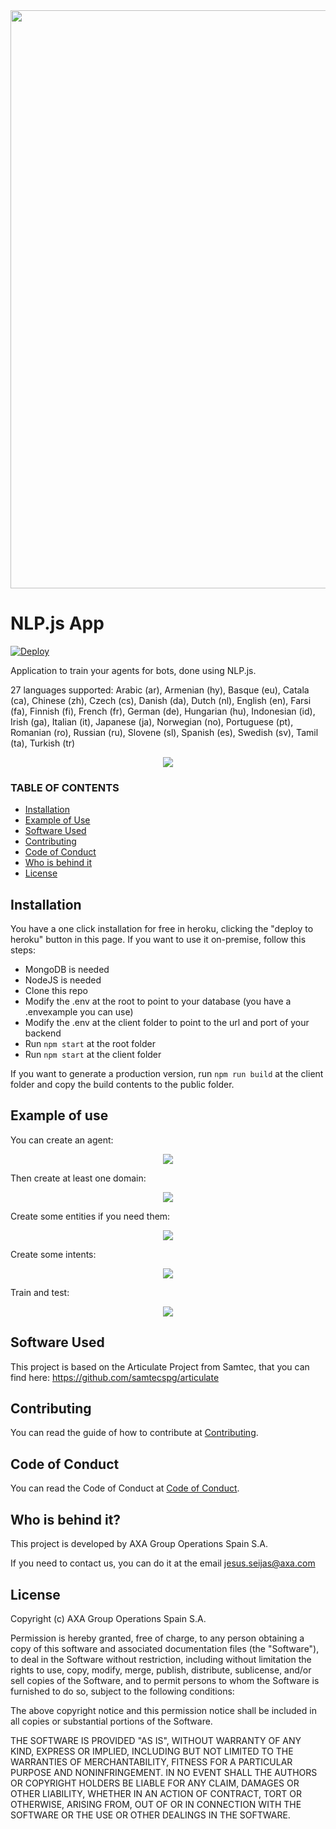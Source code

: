 <div align="center">
<img src="https://github.com/axa-group/nlp.js-app/raw/master/screenshots/nlplogo.gif" width="925" height="auto"/>
</div>

# NLP.js App

[![Deploy](https://www.herokucdn.com/deploy/button.svg)](https://heroku.com/deploy)

Application to train your agents for bots, done using NLP.js.

27 languages supported: Arabic (ar), Armenian (hy), Basque (eu), Catala (ca), Chinese (zh), Czech (cs), Danish (da), Dutch (nl), English (en), Farsi (fa), Finnish (fi), French (fr), German (de), Hungarian (hu), Indonesian (id), Irish (ga), Italian (it), Japanese (ja), Norwegian (no), Portuguese (pt), Romanian (ro), Russian (ru), Slovene (sl), Spanish (es), Swedish (sv), Tamil (ta), Turkish (tr)

<div align="center">
<img src="https://github.com/axa-group/nlp.js-app/raw/master/screenshots/demonlp.gif" width="auto" height="auto"/>
</div>

### TABLE OF CONTENTS

<!--ts-->

- [Installation](#installation)
- [Example of Use](#example-of-use)
- [Software Used](#software-used)
- [Contributing](#contributing)
- [Code of Conduct](#code-of-conduct)
- [Who is behind it](#who-is-behind-it)
- [License](#license.md)
  <!--te-->

## Installation

You have a one click installation for free in heroku, clicking the "deploy to heroku" button in this page. 
If you want to use it on-premise, follow this steps:

- MongoDB is needed
- NodeJS is needed
- Clone this repo
- Modify the .env at the root to point to your database (you have a .envexample you can use)
- Modify the .env at the client folder to point to the url and port of your backend
- Run ```npm start``` at the root folder
- Run ```npm start``` at the client folder

If you want to generate a production version, run ```npm run build``` at the client folder and copy the build contents to the public folder.

## Example of use

You can create an agent:

<div align="center">
<img src="https://github.com/axa-group/nlp.js-app/raw/master/screenshots/create-agent.png" width="auto" height="auto"/>
</div>

Then create at least one domain:

<div align="center">
<img src="https://github.com/axa-group/nlp.js-app/raw/master/screenshots/create-domain.png" width="auto" height="auto"/>
</div>

Create some entities if you need them:
<div align="center">
<img src="https://github.com/axa-group/nlp.js-app/raw/master/screenshots/create-entity.png" width="auto" height="auto"/>
</div>

Create some intents:
<div align="center">
<img src="https://github.com/axa-group/nlp.js-app/raw/master/screenshots/create-intent.png" width="auto" height="auto"/>
</div>

Train and test:
<div align="center">
<img src="https://github.com/axa-group/nlp.js-app/raw/master/screenshots/train.png" width="auto" height="auto"/>
</div>

## Software Used

This project is based on the Articulate Project from Samtec, that you can find here: https://github.com/samtecspg/articulate

## Contributing

You can read the guide of how to contribute at [Contributing](https://github.com/axa-group/nlp.js-app/blob/master/CONTRIBUTING.md).

## Code of Conduct

You can read the Code of Conduct at [Code of Conduct](https://github.com/axa-group/nlp.js-app/blob/master/CODE_OF_CONDUCT.md).

## Who is behind it?

This project is developed by AXA Group Operations Spain S.A.

If you need to contact us, you can do it at the email jesus.seijas@axa.com

## License

Copyright (c) AXA Group Operations Spain S.A.

Permission is hereby granted, free of charge, to any person obtaining
a copy of this software and associated documentation files (the
"Software"), to deal in the Software without restriction, including
without limitation the rights to use, copy, modify, merge, publish,
distribute, sublicense, and/or sell copies of the Software, and to
permit persons to whom the Software is furnished to do so, subject to
the following conditions:

The above copyright notice and this permission notice shall be
included in all copies or substantial portions of the Software.

THE SOFTWARE IS PROVIDED "AS IS", WITHOUT WARRANTY OF ANY KIND,
EXPRESS OR IMPLIED, INCLUDING BUT NOT LIMITED TO THE WARRANTIES OF
MERCHANTABILITY, FITNESS FOR A PARTICULAR PURPOSE AND
NONINFRINGEMENT. IN NO EVENT SHALL THE AUTHORS OR COPYRIGHT HOLDERS BE
LIABLE FOR ANY CLAIM, DAMAGES OR OTHER LIABILITY, WHETHER IN AN ACTION
OF CONTRACT, TORT OR OTHERWISE, ARISING FROM, OUT OF OR IN CONNECTION
WITH THE SOFTWARE OR THE USE OR OTHER DEALINGS IN THE SOFTWARE.
